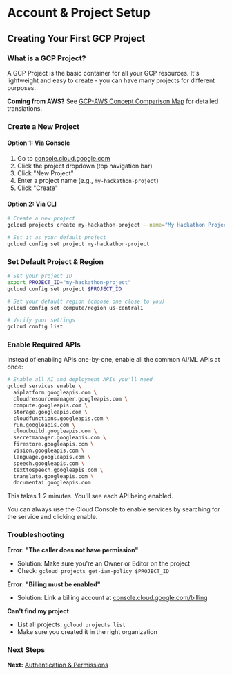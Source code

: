 # Account & Project Setup

## Creating Your First GCP Project

### What is a GCP Project?

A GCP Project is the basic container for all your GCP resources. It's lightweight and easy to create - you can have many projects for different purposes.

**Coming from AWS?** See [GCP-AWS Concept Comparison Map](../GCP_AWS_Concept_Comparison_Map.md) for detailed translations.

### Create a New Project

#### Option 1: Via Console
1. Go to [console.cloud.google.com](https://console.cloud.google.com/)
2. Click the project dropdown (top navigation bar)
3. Click "New Project"
4. Enter a project name (e.g., `my-hackathon-project`)
5. Click "Create"

#### Option 2: Via CLI 
```bash
# Create a new project
gcloud projects create my-hackathon-project --name="My Hackathon Project"

# Set it as your default project
gcloud config set project my-hackathon-project
```

### Set Default Project & Region

```bash
# Set your project ID
export PROJECT_ID="my-hackathon-project"
gcloud config set project $PROJECT_ID

# Set your default region (choose one close to you)
gcloud config set compute/region us-central1

# Verify your settings
gcloud config list
```

### Enable Required APIs

Instead of enabling APIs one-by-one, enable all the common AI/ML APIs at once:

```bash
# Enable all AI and deployment APIs you'll need
gcloud services enable \
  aiplatform.googleapis.com \
  cloudresourcemanager.googleapis.com \
  compute.googleapis.com \
  storage.googleapis.com \
  cloudfunctions.googleapis.com \
  run.googleapis.com \
  cloudbuild.googleapis.com \
  secretmanager.googleapis.com \
  firestore.googleapis.com \
  vision.googleapis.com \
  language.googleapis.com \
  speech.googleapis.com \
  texttospeech.googleapis.com \
  translate.googleapis.com \
  documentai.googleapis.com
```

This takes 1-2 minutes. You'll see each API being enabled.

You can always use the Cloud Console to enable services by searching for the service and clicking enable. 

<!-- ### Understanding Billing

**Important:** You need a billing account linked to your project to use GCP services.

**For Hackathons:**
- You should have received credits or a coupon code
- Apply it at [console.cloud.google.com/billing](https://console.cloud.google.com/billing)

**Check your billing status:**
```bash
gcloud billing projects describe $PROJECT_ID
```

### Project Organization Best Practices for Hackathons

**Keep it simple:**
- ✅ One project per hackathon team
- ✅ Enable all APIs upfront (avoid "API not enabled" errors later)
- ✅ Use the same region for all services (reduces latency & complexity)
- ❌ Don't create folders or complex hierarchies
- ❌ Don't create multiple projects unless you need isolation

### Quick Verification

Run this to confirm everything is set up:

```bash
echo "Project ID: $(gcloud config get-value project)"
echo "Region: $(gcloud config get-value compute/region)"
echo "Account: $(gcloud config get-value account)"
gcloud services list --enabled --filter="name:aiplatform OR name:run OR name:storage"
```

You should see:
- Your project ID
- Your chosen region
- Your email account
- A list of enabled APIs -->

### Troubleshooting

**Error: "The caller does not have permission"**
- Solution: Make sure you're an Owner or Editor on the project
- Check: `gcloud projects get-iam-policy $PROJECT_ID`

**Error: "Billing must be enabled"**
- Solution: Link a billing account at [console.cloud.google.com/billing](https://console.cloud.google.com/billing)

**Can't find my project**
- List all projects: `gcloud projects list`
- Make sure you created it in the right organization

### Next Steps

**Next:** [Authentication & Permissions](../1_2_Authentication_and_Permissions/README.md)
